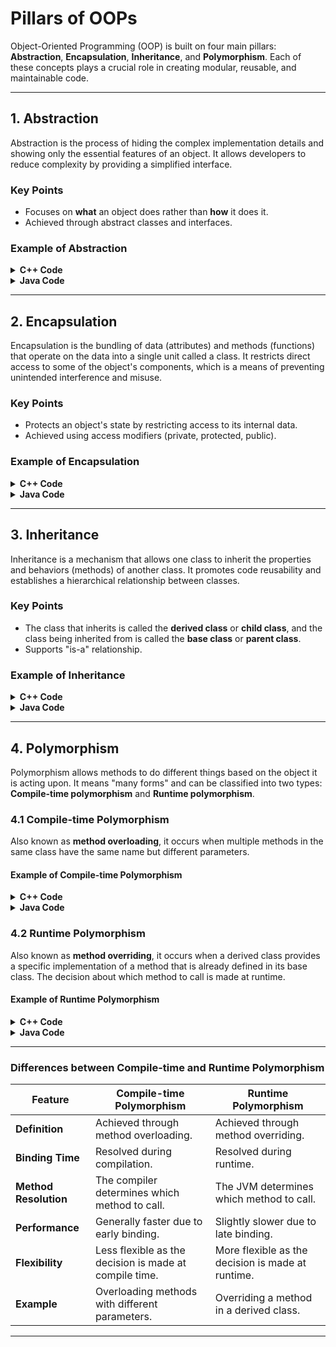 # **Pillars of OOPs**

Object-Oriented Programming (OOP) is built on four main pillars: **Abstraction**, **Encapsulation**, **Inheritance**, and **Polymorphism**. Each of these concepts plays a crucial role in creating modular, reusable, and maintainable code.

---

## **1. Abstraction**

Abstraction is the process of hiding the complex implementation details and showing only the essential features of an object. It allows developers to reduce complexity by providing a simplified interface.

### **Key Points**
- Focuses on **what** an object does rather than **how** it does it.
- Achieved through abstract classes and interfaces.

### **Example of Abstraction**

<details>
<summary><strong>C++ Code</strong></summary>

```cpp
#include <iostream>
using namespace std;

class Shape {
public:
    virtual void draw() = 0; // Pure virtual function
};

class Circle : public Shape {
public:
    void draw() {
        cout << "Drawing Circle" << endl;
    }
};

int main() {
    Circle circle;
    circle.draw(); // Calls the draw method
    return 0;
}
```
</details>

<details>
<summary><strong>Java Code</strong></summary>

```java
abstract class Shape {
    abstract void draw(); // Abstract method
}

class Circle extends Shape {
    void draw() {
        System.out.println("Drawing Circle");
    }
}

public class Main {
    public static void main(String[] args) {
        Circle circle = new Circle();
        circle.draw(); // Calls the draw method
    }
}
```
</details>

---

## **2. Encapsulation**

Encapsulation is the bundling of data (attributes) and methods (functions) that operate on the data into a single unit called a class. It restricts direct access to some of the object's components, which is a means of preventing unintended interference and misuse.

### **Key Points**
- Protects an object's state by restricting access to its internal data.
- Achieved using access modifiers (private, protected, public).

### **Example of Encapsulation**

<details>
<summary><strong>C++ Code</strong></summary>

```cpp
#include <iostream>
using namespace std;

class BankAccount {
private:
    double balance; // Private data member

public:
    BankAccount() : balance(0) {} // Constructor

    void deposit(double amount) {
        balance += amount;
    }

    void displayBalance() {
        cout << "Balance: " << balance << endl;
    }
};

int main() {
    BankAccount account;
    account.deposit(1000);
    account.displayBalance(); // Displays the balance
    return 0;
}
```
</details>

<details>
<summary><strong>Java Code</strong></summary>

```java
class BankAccount {
    private double balance; // Private data member

    public BankAccount() {
        balance = 0; // Constructor
    }

    public void deposit(double amount) {
        balance += amount;
    }

    public void displayBalance() {
        System.out.println("Balance: " + balance);
    }
}

public class Main {
    public static void main(String[] args) {
        BankAccount account = new BankAccount();
        account.deposit(1000);
        account.displayBalance(); // Displays the balance
    }
}
```
</details>

---

## **3. Inheritance**

Inheritance is a mechanism that allows one class to inherit the properties and behaviors (methods) of another class. It promotes code reusability and establishes a hierarchical relationship between classes.

### **Key Points**
- The class that inherits is called the **derived class** or **child class**, and the class being inherited from is called the **base class** or **parent class**.
- Supports "is-a" relationship.

### **Example of Inheritance**

<details>
<summary><strong>C++ Code</strong></summary>

```cpp
#include <iostream>
using namespace std;

class Animal {
public:
    void eat() {
        cout << "Eating..." << endl;
    }
};

class Dog : public Animal { // Dog inherits from Animal
public:
    void bark() {
        cout << "Woof!" << endl;
    }
};

int main() {
    Dog dog;
    dog.eat(); // Inherited method
    dog.bark(); // Dog's own method
    return 0;
}
```
</details>

<details>
<summary><strong>Java Code</strong></summary>

```java
class Animal {
    void eat() {
        System.out.println("Eating...");
    }
}

class Dog extends Animal { // Dog inherits from Animal
    void bark() {
        System.out.println("Woof!");
    }
}

public class Main {
    public static void main(String[] args) {
        Dog dog = new Dog();
        dog.eat(); // Inherited method
        dog.bark(); // Dog's own method
    }
}
```
</details>

---

## **4. Polymorphism**

Polymorphism allows methods to do different things based on the object it is acting upon. It means "many forms" and can be classified into two types: **Compile-time polymorphism** and **Runtime polymorphism**.

### **4.1 Compile-time Polymorphism**

Also known as **method overloading**, it occurs when multiple methods in the same class have the same name but different parameters.

#### **Example of Compile-time Polymorphism**

<details>
<summary><strong>C++ Code</strong></summary>

```cpp
#include <iostream>
using namespace std;

class Math {
public:
    int add(int a, int b) {
        return a + b;
    }

    double add(double a, double b) {
        return a + b;
    }
};

int main() {
    Math math;
    cout << "Int Addition: " << math.add(5, 10) << endl; // Calls int version
    cout << "Double Addition: " << math.add(5.5, 10.5) << endl; // Calls double version
    return 0;
}
```
</details>

<details>
<summary><strong>Java Code</strong></summary>

```java
class Math {
    int add(int a, int b) {
        return a + b;
    }

    double add(double a, double b) {
        return a + b;
    }
}

public class Main {
    public static void main(String[] args) {
        Math math = new Math();
        System.out.println("Int Addition: " + math.add(5, 10)); // Calls int version
        System.out.println("Double Addition: " + math.add(5.5, 10.5)); // Calls double version
    }
}
```
</details>

### **4.2 Runtime Polymorphism**

Also known as **method overriding**, it occurs when a derived class provides a specific implementation of a method that is already defined in its base class. The decision about which method to call is made at runtime.

#### **Example of Runtime Polymorphism**

<details>
<summary><strong>C++ Code</strong></summary>

```cpp
#include <iostream>
using namespace std;

class Animal {
public:
    virtual void sound() { // Virtual method
        cout << "Animal sound" << endl;
    }
};

class Dog : public Animal {
public:
    void sound() override { // Override method
        cout << "Woof!" << endl;
    }
};

int main() {
    Animal* animal = new Dog(); // Pointer to base class
    animal->sound(); // Calls Dog's sound method
    delete animal;
    return 0;
}
```
</details>

<details>
<summary><strong>Java Code</strong></summary>

```java
class Animal {
    void sound() { // Base class method
        System.out.println("Animal sound");
    }
}

class Dog extends Animal {
    void sound() { // Override method
        System.out.println("Woof!");
    }
}

public class Main {
    public static void main(String[] args) {
        Animal animal = new Dog(); // Reference to base class
        animal.sound(); // Calls Dog's sound method
    }
}
```
</details>

---

### Differences between Compile-time and Runtime Polymorphism

| **Feature**             | **Compile-time Polymorphism**               | **Runtime Polymorphism**                 |
|-------------------------|---------------------------------------------|------------------------------------------|
| **Definition**          | Achieved through method overloading.       | Achieved through method overriding.      |
| **Binding Time**        | Resolved during compilation.                | Resolved during runtime.                 |
| **Method Resolution**   | The compiler determines which method to call. | The JVM determines which method to call. |
| **Performance**         | Generally faster due to early binding.     | Slightly slower due to late binding.     |
| **Flexibility**         | Less flexible as the decision is made at compile time. | More flexible as the decision is made at runtime. |
| **Example**             | Overloading methods with different parameters. | Overriding a method in a derived class.  |

---